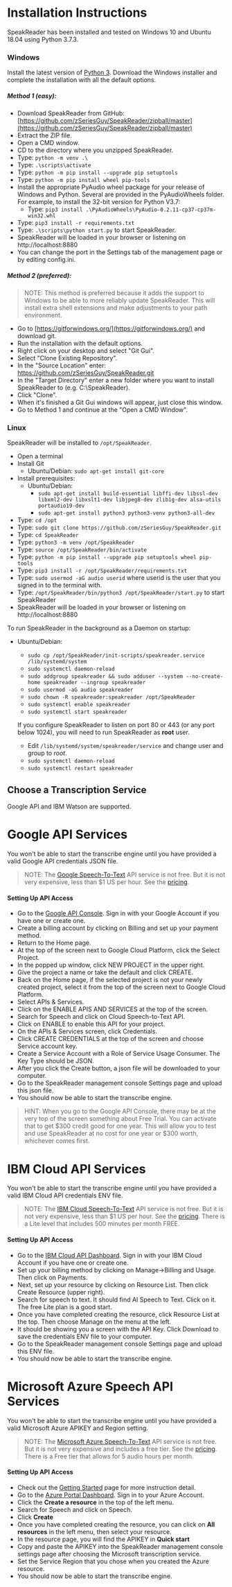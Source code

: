 # Installation Instructions
SpeakReader has been installed and tested on Windows 10 and Ubuntu 18.04 using Python 3.7.3.

### Windows

Install the latest version of [Python 3](https://www.python.org/downloads/windows/). Download the Windows installer and complete the installation with all the default options.

##### Method 1 (easy):
* Download SpeakReader from GitHub: [https://github.com/zSeriesGuy/SpeakReader/zipball/master](https://github.com/zSeriesGuy/SpeakReader/zipball/master)
* Extract the ZIP file.
* Open a CMD window.
* CD to the directory where you unzipped SpeakReader.
* Type: `python -m venv .\`
* Type: `.\scripts\activate`
* Type: `python -m pip install --upgrade pip setuptools`
* Type: `python -m pip install wheel pip-tools`
* Install the appropriate PyAudio wheel package for your release of Windows and Python. Several are provided in the PyAudioWheels folder. For example, to install the 32-bit version for Python V3.7: 
    * Type: `pip3 install .\PyAudioWheels\PyAudio-0.2.11-cp37-cp37m-win32.whl`
* Type: `pip3 install -r requirements.txt`
* Type: `.\scripts\python start.py` to start SpeakReader.
* SpeakReader will be loaded in your browser or listening on http://localhost:8880
* You can change the port in the Settings tab of the management page or by editing config.ini.

##### Method 2 (preferred):
> NOTE: This method is preferred because it adds the support to Windows to be able to more reliably update SpeakReader. This will install extra shell extensions and make adjustments to your path environment. 

* Go to [https://gitforwindows.org/](https://gitforwindows.org/) and download git.
* Run the installation with the default options.
* Right click on your desktop and select "Git Gui".
* Select "Clone Existing Repository".
* In the "Source Location" enter: https://github.com/zSeriesGuy/SpeakReader.git
* In the "Target Directory" enter a new folder where you want to install SpeakReader to (e.g. C:\SpeakReader).
* Click "Clone".
* When it's finished a Git Gui windows will appear, just close this window.
* Go to Method 1 and continue at the "Open a CMD Window".


### Linux
SpeakReader will be installed to `/opt/SpeakReader`.

* Open a terminal
* Install Git
    * Ubuntu/Debian: `sudo apt-get install git-core`
* Install prerequisites:
    * Ubuntu/Debian:
        * `sudo apt-get install build-essential libffi-dev libssl-dev libxml2-dev libxslt1-dev libjpeg8-dev zlib1g-dev alsa-utils portaudio19-dev`
        * `sudo apt-get install python3 python3-venv python3-all-dev`
* Type: `cd /opt`
* Type: `sudo git clone https://github.com/zSeriesGuy/SpeakReader.git`
* Type: `cd SpeakReader`
* Type: `python3 -m venv /opt/SpeakReader`
* Type: `source /opt/SpeakReader/bin/activate`
* Type: `python -m pip install --upgrade pip setuptools wheel pip-tools`
* Type: `pip3 install -r /opt/SpeakReader/requirements.txt`
* Type: `sudo usermod -aG audio userid` where userid is the user that you signed in to the terminal with.   
* Type: `/opt/SpeakReader/bin/python3 /opt/SpeakReader/start.py` to start SpeakReader
* SpeakReader will be loaded in your browser or listening on http://localhost:8880

To run SpeakReader in the background as a Daemon on startup:

* Ubuntu/Debian:
    * `sudo cp /opt/SpeakReader/init-scripts/speakreader.service /lib/systemd/system`
    * `sudo systemctl daemon-reload`
    * `sudo addgroup speakreader && sudo adduser --system --no-create-home speakreader --ingroup speakreader`
    * `sudo usermod -aG audio speakreader`  
    * `sudo chown -R speakreader:speakreader /opt/SpeakReader`
    * `sudo systemctl enable speakreader`
    * `sudo systemctl start speakreader`
    
    If you configure SpeakReader to listen on port 80 or 443 (or any port below 1024), you will need to run SpeakReader as **root** user.
    
    * Edit `/lib/systemd/system/speakreader/service` and change user and group to *root*.
    * `sudo systemctl daemon-reload`
    * `sudo systemctl restart speakreader`


## Choose a Transcription Service
Google API and IBM Watson are supported.


# Google API Services

You won't be able to start the transcribe engine until you have provided a valid Google API credentials JSON file.

> NOTE: The [Google Speech-To-Text](https://cloud.google.com/speech-to-text/) API service is not free. But it is not very expensive, less than $1 US per hour. See the [pricing](https://cloud.google.com/speech-to-text/pricing).

#### Setting Up API Access

* Go to the [Google API Console](https://console.cloud.google.com). Sign in with your Google Account if you have one or create one.
* Create a billing account by clicking on Billing and set up your payment method.
* Return to the Home page. 
* At the top of the screen next to Google Cloud Platform, click the Select Project.
* In the popped up window, click NEW PROJECT in the upper right.
* Give the project a name or take the default and click CREATE.
* Back on the Home page, if the selected project is not your newly created project, select it from the top of the screen next to Google Cloud Platform.
* Select APIs & Services.
* Click on the ENABLE APIS AND SERVICES at the top of the screen.
* Search for Speech and click on Cloud Speech-to-Text API.
* Click on ENABLE to enable this API for your project.
* On the APIs & Services screen, click Credentials.
* Click CREATE CREDENTIALS at the top of the screen and choose Service account key.
* Create a Service Account with a Role of Service Usage Consumer. The Key Type should be JSON.
* After you click the Create button, a json file will be downloaded to your computer. 
* Go to the SpeakReader management console Settings page and upload this json file.
* You should now be able to start the transcribe engine.
> HINT: When you go to the Google API Console, there may be at the very top of the screen something about Free Trial. You can activate that to get $300 credit good for one year. This will allow you to test and use SpeakReader at no cost for one year or $300 worth, whichever comes first.


# IBM Cloud API Services

You won't be able to start the transcribe engine until you have provided a valid IBM Cloud API credentials ENV file.

> NOTE: The [IBM Cloud Speech-To-Text](https://www.ibm.com/watson/services/speech-to-text/) API service is not free. But it is not very expensive, less than $1 US per hour. See the [pricing](hhttps://www.ibm.com/cloud/watson-speech-to-text/pricing). There is a Lite level that includes 500 minutes per month FREE.

#### Setting Up API Access

* Go to the [IBM Cloud API Dashboard](https://cloud.ibm.com/login). Sign in with your IBM Cloud Account if you have one or create one.
* Set up your billing method by clicking on Manage->Billing and Usage. Then click on Payments.
* Next, set up your resource by clicking on Resource List. Then click Create Resource (upper right).
* Search for speech to text. It should find AI Speech to Text. Click on it. The free Lite plan is a good start.
* Once you have completed creating the resource, click Resource List at the top. Then choose Manage on the menu at the left.
* It should be showing you a screen with the API Key. Click Download to save the credentials ENV file to your computer.
* Go to the SpeakReader management console Settings page and upload this ENV file.
* You should now be able to start the transcribe engine.


# Microsoft Azure Speech API Services

You won't be able to start the transcribe engine until you have provided a valid Microsoft Azure APIKEY and Region setting.

> NOTE: The [Microsoft Azure Speech-To-Text](https://azure.microsoft.com/en-us/services/cognitive-services/speech-to-text/) API service is not free. But it is not very expensive and includes a free tier. See the [pricing](https://azure.microsoft.com/en-us/pricing/details/cognitive-services/speech-services/). There is a Free tier that allows for 5 audio hours per month.

#### Setting Up API Access

* Check out the [Getting Started](https://docs.microsoft.com/en-us/azure/cognitive-services/speech-service/get-started) page for more instruction detail.
* Go to the [Azure Portal Dashboard](https://portal.azure.com/#home). Sign in to your Azure Account.
* Click the **Create a resource** in the top of the left menu.
* Search for Speech and click on Speech.
* Click **Create**
* Once you have completed creating the resource, you can click on **All resources** in the left menu, then select your resource.
* In the resource page, you will find the APIKEY in **Quick start**
* Copy and paste the APIKEY into the SpeakReader management console settings page after choosing the Microsoft transcription service.
* Set the Service Region that you chose when you created the Azure resource.
* You should now be able to start the transcribe engine.
 
